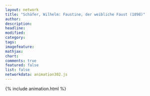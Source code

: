 ```yaml
---
layout: network
title: "Schäfer, Wilhelm: Faustine, der weibliche Faust (1898)"
author:
description:
headline:
modified:
category:
tags:
imagefeature: 
mathjax: 
chart: 
comments: true
featured: false
list: false
networkdata: animation302.js
---
```

{% include animation.html %}

